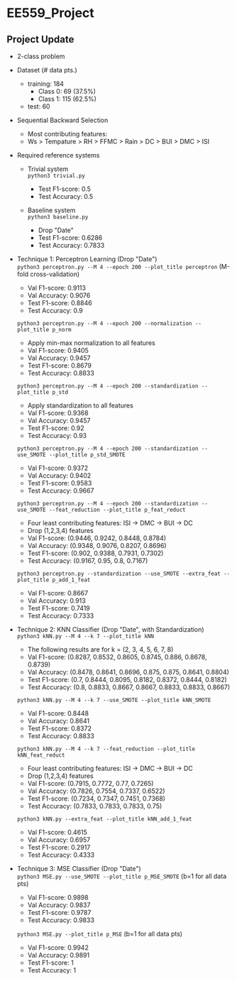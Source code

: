 # EE559_Project
## Project Update
- 2-class problem

- Dataset (# data pts.)
    - training: 184
        - Class 0: 69 (37.5%)
        - Class 1: 115 (62.5%)
    - test: 60

- Sequential Backward Selection
    - Most contributing features:
    - Ws > Tempature > RH > FFMC > Rain > DC > BUI > DMC > ISI

- Required reference systems
    - Trivial system \
        `python3 trivial.py`
        - Test F1-score: 0.5
        - Test Accuracy: 0.5 
    
    - Baseline system \
        `python3 baseline.py`
        - Drop "Date"
        - Test F1-score: 0.6286
        - Test Accuracy: 0.7833

- Technique 1: Perceptron Learning (Drop "Date")\
    `python3 perceptron.py --M 4 --epoch 200 --plot_title perceptron` (M-fold cross-validation)
    - Val F1-score: 0.9113
    - Val Accuracy: 0.9076
    - Test F1-score: 0.8846
    - Test Accuracy: 0.9 

    `python3 perceptron.py --M 4 --epoch 200 --normalization --plot_title p_norm` 
    - Apply min-max normalization to all features
    - Val F1-score: 0.9405
    - Val Accuracy: 0.9457
    - Test F1-score: 0.8679
    - Test Accuracy: 0.8833 

    `python3 perceptron.py --M 4 --epoch 200 --standardization --plot_title p_std` 
    - Apply standardization to all features
    - Val F1-score: 0.9368
    - Val Accuracy: 0.9457
    - Test F1-score: 0.92
    - Test Accuracy: 0.93 

    `python3 perceptron.py --M 4 --epoch 200 --standardization --use_SMOTE --plot_title p_std_SMOTE` 
    - Val F1-score: 0.9372
    - Val Accuracy: 0.9402
    - Test F1-score: 0.9583
    - Test Accuracy: 0.9667

    `python3 perceptron.py --M 4 --epoch 200 --standardization --use_SMOTE --feat_reduction --plot_title p_feat_reduct` 
    - Four least contributing features: ISI -> DMC -> BUI -> DC
    - Drop (1,2,3,4) features
    - Val F1-score: (0.9446, 0.9242, 0.8448, 0.8784)
    - Val Accuracy: (0.9348, 0.9076, 0.8207, 0.8696)
    - Test F1-score: (0.902, 0.9388, 0.7931, 0.7302)
    - Test Accuracy: (0.9167, 0.95, 0.8, 0.7167)

    `python3 perceptron.py --standardization --use_SMOTE --extra_feat --plot_title p_add_1_feat` 
    - Val F1-score: 0.8667
    - Val Accuracy: 0.913
    - Test F1-score: 0.7419
    - Test Accuracy: 0.7333

- Technique 2: KNN Classifier (Drop "Date", with Standardization)\
    `python3 kNN.py --M 4 --k 7 --plot_title kNN`
    - The following results are for k = (2, 3, 4, 5, 6, 7, 8)
    - Val F1-score: (0.8287, 0.8532, 0.8605, 0.8745, 0.886, 0.8678, 0.8739)
    - Val Accuracy: (0.8478, 0.8641, 0.8696, 0.875, 0.875, 0.8641, 0.8804)
    - Test F1-score: (0.7, 0.8444, 0.8095, 0.8182, 0.8372, 0.8444, 0.8182)
    - Test Accuracy: (0.8, 0.8833, 0.8667, 0.8667, 0.8833, 0.8833, 0.8667)

    `python3 kNN.py --M 4 --k 7 --use_SMOTE --plot_title kNN_SMOTE`
    - Val F1-score: 0.8448
    - Val Accuracy: 0.8641
    - Test F1-score: 0.8372
    - Test Accuracy: 0.8833

    `python3 kNN.py --M 4 --k 7 --feat_reduction --plot_title kNN_feat_reduct`
    - Four least contributing features: ISI -> DMC -> BUI -> DC 
    - Drop (1,2,3,4) features
    - Val F1-score: (0.7915, 0.7772, 0.77, 0.7265)
    - Val Accuracy: (0.7826, 0.7554, 0.7337, 0.6522)
    - Test F1-score: (0.7234, 0.7347, 0.7451, 0.7368)
    - Test Accuracy: (0.7833, 0.7833, 0.7833, 0.75)

    `python3 kNN.py --extra_feat --plot_title kNN_add_1_feat` 
    - Val F1-score: 0.4615
    - Val Accuracy: 0.6957
    - Test F1-score: 0.2917
    - Test Accuracy: 0.4333

- Technique 3: MSE Classifier (Drop "Date")\
    `python3 MSE.py --use_SMOTE --plot_title p_MSE_SMOTE` (b=1 for all data pts)
    - Val F1-score: 0.9898
    - Val Accuracy: 0.9837
    - Test F1-score: 0.9787
    - Test Accuracy: 0.9833

    `python3 MSE.py --plot_title p_MSE` (b=1 for all data pts)
    - Val F1-score: 0.9942
    - Val Accuracy: 0.9891
    - Test F1-score: 1
    - Test Accuracy: 1
